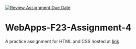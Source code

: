 [![Review Assignment Due Date](https://classroom.github.com/assets/deadline-readme-button-24ddc0f5d75046c5622901739e7c5dd533143b0c8e959d652212380cedb1ea36.svg)](https://classroom.github.com/a/4tKarLeg)
# WebApps-F23-Assignment-4
A practice assignment for HTML and CSS
hosted at [link](https://44-563-webapps-f23.github.io/44563-webapps-f23-assignment4-S567645/playpart.html)
